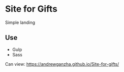 # Site for Gifts

Simple landing

## Use
- Gulp
- Sass

Can view: https://andrewganzha.github.io/Site-for-gifts/
